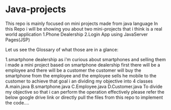 # Java-projects
This repo is mainly focused on mini projects made from java language
In this Repo i will be showing you about two mini-projects that i think is a real world application
1.Phone Dealership
2.Login App using JavaServer Pages(JSP)

Let us see the Glossary of what those are in a glance:


1.smartphone dealership as i'm curious about smartphones and selling them i made a mini project based on smartphone dealership
first there will be a employee and there will be a customer the customer will buy the smartphone from the employee and the employee sells he mobile to the customer
to achieve that goal i an dividing my objective into 4 classes 
A.main.java
B.smartphone.java
C.Employee.java
D.Customer.java
To divide my objective so that i can perform the operation effectively
please refer the below google drive link or directly pull the files from this repo to implement the code....




